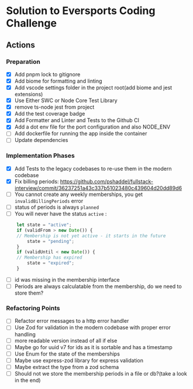 # Solution to Eversports Coding Challenge

## Actions

### Preparation
- [x] Add pnpm lock to gitignore
- [x] Add biome for formatting and linting
- [x] Add vscode settings folder in the project root(add biome and jest extensions)
- [x] Use Either SWC or Node Core Test Library
- [x] remove ts-node jest from project
- [x] Add the test coverage badge
- [x] Add Formatter and Linter and Tests to the Github CI
- [x] Add a dot env file for the port configuration and also NODE_ENV
- [ ] Add dockerfile for running the app inside the container
- [ ] Update dependencies

### Implementation Phases
- [x] Add Tests to the legacy codebases to re-use them in the modern codebase
- [x] Fix billing periods: https://github.com/pshaddel/fullstack-interview/commit/36237251a43c337b51023480c439604d20dd89d6
- [ ] You cannot create any weekly memberships, you get `invalidBillingPeriods` error
- [ ] status of periods is always `planned`
- [ ] You will never have the status `active` :
```typescript
	let state = "active";
	if (validFrom > new Date()) {
    // Membership is not yet active - it starts in the future
		state = "pending";
	}
	if (validUntil < new Date()) {
    // Membership has expired
		state = "expired";
	}
```
- [ ] id was missing in the membership interface
- [ ] Periods are always calculatable from the membership, do we need to store them?

### Refactoring Points
- [ ] Refactor error messages to a http error handler
- [ ] Use Zod for validation in the modern codebase with proper error handling
- [ ] more readable version instead of all if else
- [ ] Maybe go for uuid v7 for ids as it is sortable and has a timestamp
- [ ] Use Enum for the state of the memberships
- [ ] Maybe use express-zod library for express validation
- [ ] Maybe extract the type from a zod schema
- [ ] Should not we store the membership periods in a file or db?(take a look in the end)